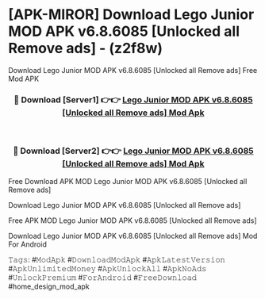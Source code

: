 # [APK-MIROR] Download Lego Junior MOD APK v6.8.6085 [Unlocked all Remove ads] - (z2f8w)
Download Lego Junior MOD APK v6.8.6085 [Unlocked all Remove ads] Free Mod APK

<div align="center">
<h3>🔴 Download [Server1] 👉👉 <a href="https://apk-comot.site?title=Lego_Junior_MOD_APK_v6.8.6085_[Unlocked_all_Remove_ads]">Lego Junior MOD APK v6.8.6085 [Unlocked all Remove ads] Mod Apk</a></h3><br>

<h3>🔴 Download [Server2] 👉👉 <a href="https://apk-comot.site?title=Lego_Junior_MOD_APK_v6.8.6085_[Unlocked_all_Remove_ads]">Lego Junior MOD APK v6.8.6085 [Unlocked all Remove ads] Mod Apk</a></h3>
</div>


Free Download APK MOD Lego Junior MOD APK v6.8.6085 [Unlocked all Remove ads]

Download Lego Junior MOD APK v6.8.6085 [Unlocked all Remove ads] 

Free APK MOD Lego Junior MOD APK v6.8.6085 [Unlocked all Remove ads] 

Download Lego Junior MOD APK v6.8.6085 [Unlocked all Remove ads] Mod For Android

𝚃𝚊𝚐𝚜: #𝙼𝚘𝚍𝙰𝚙𝚔 #𝙳𝚘𝚠𝚗𝚕𝚘𝚊𝚍𝙼𝚘𝚍𝙰𝚙𝚔 #𝙰𝚙𝚔𝙻𝚊𝚝𝚎𝚜𝚝𝚅𝚎𝚛𝚜𝚒𝚘𝚗 #𝙰𝚙𝚔𝚄𝚗𝚕𝚒𝚖𝚒𝚝𝚎𝚍𝙼𝚘𝚗𝚎𝚢 #𝙰𝚙𝚔𝚄𝚗𝚕𝚘𝚌𝚔𝙰𝚕𝚕 #𝙰𝚙𝚔𝙽𝚘𝙰𝚍𝚜 #𝚄𝚗𝚕𝚘𝚌𝚔𝙿𝚛𝚎𝚖𝚒𝚞𝚖 #𝙵𝚘𝚛𝙰𝚗𝚍𝚛𝚘𝚒𝚍 #𝙵𝚛𝚎𝚎𝙳𝚘𝚠𝚗𝚕𝚘𝚊𝚍 #home_design_mod_apk